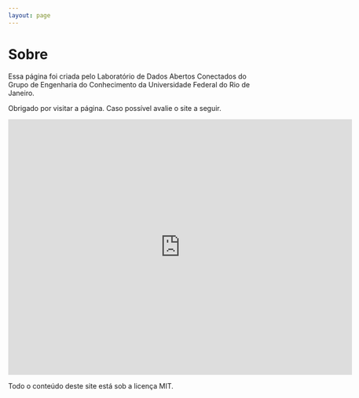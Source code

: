 ```yaml
---
layout: page
---
```


# Sobre

Essa página foi criada pelo Laboratório de Dados Abertos
Conectados do Grupo de Engenharia do Conhecimento da
Universidade Federal do Rio de Janeiro.

Obrigado por visitar a página. Caso possível avalie o site a seguir.

<iframe src="https://docs.google.com/forms/d/e/1FAIpQLSdyeBXbbNHVV7yVfkDU1ve7kQO5S1S1xWXifuYXl3AaS8AQSA/viewform?embedded=true" width="700" height="520" frameborder="0" marginheight="0" marginwidth="0">Loading...</iframe>

Todo o conteúdo deste site está sob a licença MIT.
